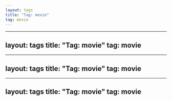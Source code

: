 ```yaml
---
layout: tags
title: "Tag: movie"
tag: movie
---
```

---
layout: tags
title: "Tag: movie"
tag: movie
---
---
layout: tags
title: "Tag: movie"
tag: movie
---
---
layout: tags
title: "Tag: movie"
tag: movie
---
